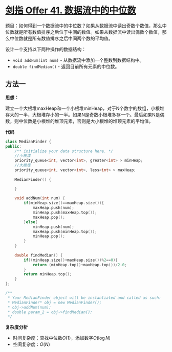 # [剑指 Offer 41. 数据流中的中位数](https://leetcode-cn.com/problems/shu-ju-liu-zhong-de-zhong-wei-shu-lcof/)

题目：如何得到一个数据流中的中位数？如果从数据流中读出奇数个数值，那么中位数就是所有数值排序之后位于中间的数值。如果从数据流中读出偶数个数值，那么中位数就是所有数值排序之后中间两个数的平均值。

设计一个支持以下两种操作的数据结构：

- `void addNum(int num)` - 从数据流中添加一个整数到数据结构中。
- `double findMedian()` - 返回目前所有元素的中位数。



## 方法一

**思想：**

建立一个大根堆maxHeap和一个小根堆minHeap，对于N个数字的数组，小根堆存大的一半，大根堆存小的一半。如果N是奇数小根堆多存一个。最后如果N是偶数，则中位数是小根堆的堆顶元素，否则是大小根堆的堆顶元素的平均值。



**代码**

```C++
class MedianFinder {
public:
    /** initialize your data structure here. */
    //小根堆
    priority_queue<int, vector<int>, greater<int> > minHeap;
    //大根堆
    priority_queue<int, vector<int>, less<int> > maxHeap;
    
    MedianFinder() {

    }
    
    void addNum(int num) {
        if(minHeap.size()==maxHeap.size()){
            maxHeap.push(num);
            minHeap.push(maxHeap.top());
            maxHeap.pop();
        }else{
            minHeap.push(num);
            maxHeap.push(minHeap.top());
            minHeap.pop();
        }
    }
    
    double findMedian() {
        if((minHeap.size()+maxHeap.size())%2==0){
            return (minHeap.top()+maxHeap.top())/2.0;
        }
        return minHeap.top();
    }
};

/**
 * Your MedianFinder object will be instantiated and called as such:
 * MedianFinder* obj = new MedianFinder();
 * obj->addNum(num);
 * double param_2 = obj->findMedian();
 */
```



**复杂度分析**

* 时间复杂度：查找中位数$O(1)$，添加数字$O(\log N)$
* 空间复杂度：$O(N)$